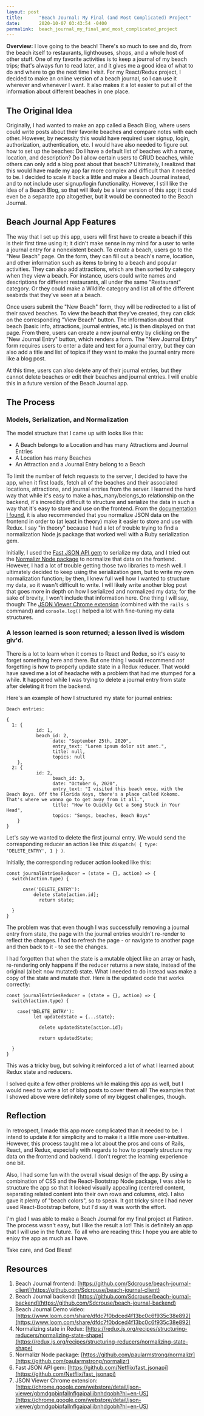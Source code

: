 ```yaml
---
layout: post
title:      "Beach Journal: My Final (and Most Complicated) Project"
date:       2020-10-07 03:43:54 -0400
permalink:  beach_journal_my_final_and_most_complicated_project
---
```



**Overview:** I love going to the beach! There's so much to see and do, from the beach itself to restaurants, lighthouses, shops, and a whole host of other stuff. One of my favorite activities is to keep a journal of my beach trips; that's always fun to read later, and it gives me a good idea of what to do and where to go the next time I visit. For my React/Redux project, I decided to make an online version of a beach journal, so I can use it wherever and whenever I want. It also makes it a lot easier to put all of the information about different beaches in one place.

## The Original Idea

Originally, I had wanted to make an app called a Beach Blog, where users could write posts about their favorite beaches and compare notes with each other. However, by necessity this would have required user signup, login, authorization, authentication, etc. I would have also needed to figure out how to set up the beaches: Do I have a default list of beaches with a name, location, and description? Do I allow certain users to CRUD beaches, while others can only add a blog post about that beach? Ultimately, I realized that this would have made my app far more complex and difficult than it needed to be. I decided to scale it back a little and make a Beach Journal instead, and to not include user signup/login functionality. However, I still like the idea of a Beach Blog, so that will likely be a later version of this app; it could even be a separate app altogether, but it would be connected to the Beach Journal.

## Beach Journal App Features
The way that I set up this app, users will first have to create a beach if this is their first time using it; it didn't make sense in my mind for a user to write a journal entry for a nonexistent beach. To create a beach, users go to the "New Beach" page. On the form, they can fill out a beach's name, location, and other information such as items to bring to a beach and popular activities. They can also add attractions, which are then sorted by category when they view a beach. For instance, users could write names and descriptions for different restaurants, all under the same "Restaurant" category. Or they could make a Wildlife category and list all of the different seabirds that they've seen at a beach.

Once users submit the "New Beach" form, they will be redirected to a list of their saved beaches. To view the beach that they've created, they can click on the corresponding "View Beach" button. The information about that beach (basic info, attractions, journal entries, etc.) is then displayed on that page. From there, users can create a new journal entry by clicking on the "New Journal Entry" button, which renders a form. The "New Journal Entry" form requires users to enter a date and text for a journal entry, but they can also add a title and list of topics if they want to make the journal entry more like a blog post.

At this time, users can also delete any of their journal entries, but they cannot delete beaches or edit their beaches and journal entries. I will enable this in a future version of the Beach Journal app.

## The Process
### Models, Serialization, and Normalization

The model structure that I came up with looks like this:
* A Beach belongs to a Location and has many Attractions and Journal Entries
* A Location has many Beaches
* An Attraction and a Journal Entry belong to a Beach

To limit the number of fetch requests to the server, I decided to have the app, when it first loads, fetch all of the beaches and their associated locations, attractions, and journal entries from the server. I learned the hard way that while it's easy to make a has_many/belongs_to relationship on the backend, it's incredibly difficult to structure and serialize the data in such a way that it's easy to store and use on the frontend. From the [documentation I found](https://redux.js.org/recipes/structuring-reducers/normalizing-state-shape), it is also recommended that you normalize JSON data on the frontend in order to (at least in theory) make it easier to store and use with Redux. I say "in theory" because I had a lot of trouble trying to find a normalization Node.js package that worked well with a Ruby serialization gem.

Initially, I used the [Fast JSON API gem](https://github.com/Netflix/fast_jsonapi) to serialize my data, and I tried out the [Normalizr Node package](https://github.com/paularmstrong/normalizr) to normalize that data on the frontend. However, I had a lot of trouble getting those two libraries to mesh well. I ultimately decided to keep using the serialization gem, but to write my own normalization function; by then, I knew full well how I wanted to structure my data, so it wasn't difficult to write. I will likely write another blog post that goes more in depth on how I serialized and normalized my data; for the sake of brevity, I won't include that information here. One thing I will say, though: The [JSON Viewer Chrome extension](https://chrome.google.com/webstore/detail/json-viewer/gbmdgpbipfallnflgajpaliibnhdgobh?hl=en-US) (combined with the `rails s` command) and `console.log()` helped a lot with fine-tuning my data structures.

### A lesson learned is soon returned; a lesson lived is wisdom giv'd.

There is a lot to learn when it comes to React and Redux, so it's easy to forget something here and there. But one thing I would recommend *not* forgetting is how to properly update state in a Redux reducer. That would have saved me a lot of headache with a problem that had me stumped for a while. It happened while I was trying to delete a journal entry from state after deleting it from the backend.

Here's an example of how I structured my state for journal entries:
```
Beach entries:

{
  1: {
	       id: 1,
	       beach_id: 2,
				 date: "September 25th, 2020", 
				 entry_text: "Lorem ipsum dolor sit amet.",
				 title: null,
				 topics: null
	},
  2: {
	       id: 2,
				 beach_id: 3,
				 date: "October 6, 2020",
				 entry_text: "I visited this beach once, with the Beach Boys. Off the Florida Keys, there's a place called Kokomo. That's where we wanna go to get away from it all.",
				 title: "How to Quickly Get a Song Stuck in Your Head",
				 topics: "Songs, beaches, Beach Boys"
	}
}
```

Let's say we wanted to delete the first journal entry. We would send the corresponding reducer an action like this: `dispatch( { type: 'DELETE_ENTRY', 1 } )`.

Initially, the corresponding reducer action looked like this:
```
const journalEntriesReducer = (state = {}, action) => {
  switch(action.type) {

	  case('DELETE_ENTRY'):
		  delete state[action.id];
			return state;
					
  }
}
```

The problem was that even though I was successfully removing a journal entry from state, the page with the journal entries wouldn't re-render to reflect the changes. I had to refresh the page - or navigate to another page and then back to it - to see the changes.

I had forgotten that when the state is a mutable object like an array or hash,  re-rendering only happens if the reducer returns a new state, instead of the original (albeit now mutated) state. What I needed to do instead was make a copy of the state and mutate *that*. Here is the updated code that works correctly:
```
const journalEntriesReducer = (state = {}, action) => {
  switch(action.type) {

    case('DELETE_ENTRY'):
		  let updatedState = {...state};
			
			delete updatedState[action.id];
			
			return updatedState;
			
  }
}
```

This was a tricky bug, but solving it reinforced a lot of what I learned about Redux state and reducers.

I solved quite a few other problems while making this app as well, but I would need to write a lot of blog posts to cover them all! The examples that I showed above were definitely some of my biggest challenges, though.

## Reflection

In retrospect, I made this app more complicated than it needed to be. I intend to update it for simplicity and to make it a little more user-intuitive. However, this process taught me a lot about the pros and cons of Rails, React, and Redux, especially with regards to how to properly structure my data on the frontend and backend. I don't regret the learning experience one bit.

Also, I had some fun with the overall visual design of the app. By using a combination of CSS and the React-Bootstrap Node package, I was able to structure the app so that it looked visually appealing (centered content, separating related content into their own rows and columns, etc). I also gave it plenty of "beach colors", so to speak. It got tricky since I had never used React-Bootstrap before, but I'd say it was worth the effort.

I'm glad I was able to make a Beach Journal for my final project at Flatiron. The process wasn't easy, but I like the result a lot! This is definitely an app that I will use in the future. To all who are reading this: I hope you are able to enjoy the app as much as I have.

Take care, and God Bless!

## Resources
1. Beach Journal frontend: [https://github.com/Sdcrouse/beach-journal-client](https://github.com/Sdcrouse/beach-journal-client)
2. Beach Journal backend: [https://github.com/Sdcrouse/beach-journal-backend](https://github.com/Sdcrouse/beach-journal-backend)
3. Beach Journal Demo video: [https://www.loom.com/share/dfdc7f0bdced4f13bc0c6f935c38e892](https://www.loom.com/share/dfdc7f0bdced4f13bc0c6f935c38e892)
4. Normalizing state in Redux: [https://redux.js.org/recipes/structuring-reducers/normalizing-state-shape](https://redux.js.org/recipes/structuring-reducers/normalizing-state-shape)
5. Normalizr Node package: [https://github.com/paularmstrong/normalizr](https://github.com/paularmstrong/normalizr)
6. Fast JSON API gem: [https://github.com/Netflix/fast_jsonapi](https://github.com/Netflix/fast_jsonapi)
7. JSON Viewer Chrome extension: [https://chrome.google.com/webstore/detail/json-viewer/gbmdgpbipfallnflgajpaliibnhdgobh?hl=en-US](https://chrome.google.com/webstore/detail/json-viewer/gbmdgpbipfallnflgajpaliibnhdgobh?hl=en-US)